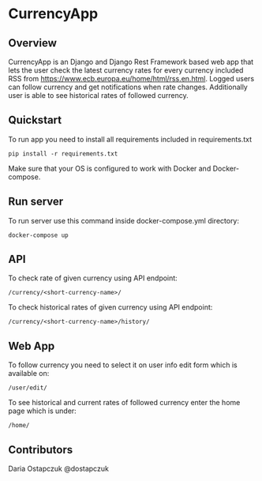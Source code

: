 # CurrencyApp

## Overview
CurrencyApp is an Django and Django Rest Framework based web app that lets the user check the latest currency rates for every currency 
included RSS from https://www.ecb.europa.eu/home/html/rss.en.html. Logged users can follow currency and get notifications
when rate changes. Additionally user is able to see historical rates of followed currency.

## Quickstart
To run app you need to install all requirements included in requirements.txt

    pip install -r requirements.txt

Make sure that your OS is configured to work with Docker and Docker-compose.

## Run server
To run server use this command inside docker-compose.yml directory:

    docker-compose up

## API
To check rate of given currency using API endpoint:

    /currency/<short-currency-name>/

To check historical rates of given currency using API endpoint:

    /currency/<short-currency-name>/history/
    
## Web App
To follow currency you need to select it on user info edit form which is available on:

    /user/edit/
    
To see historical and current rates of followed currency enter the home page which is under:

    /home/

## Contributors
Daria Ostapczuk @dostapczuk 
